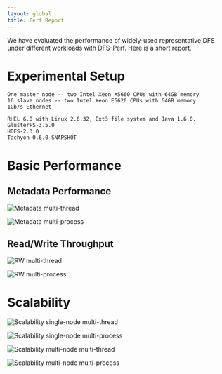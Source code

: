 ```yaml
---
layout: global
title: Perf Report
---
```


We have evaluated the performance of widely-used representative DFS under different workloads with DFS-Perf. Here is a short report.

# Experimental Setup

    One master node -- two Intel Xeon X5660 CPUs with 64GB memory
    16 slave nodes -- two Intel Xeon E5620 CPUs with 64GB memory
    1Gb/s Ethernet
    
    RHEL 6.0 with Linux 2.6.32, Ext3 file system and Java 1.6.0.
    GlusterFS-3.5.0
    HDFS-2.3.0
    Tachyon-0.6.0-SNAPSHOT

# Basic Performance
## Metadata Performance

![Metadata multi-thread](./img/metadata-a.png)
<br/>

![Metadata multi-process](./img/metadata-b.png)
<br/>

## Read/Write Throughput

![RW multi-thread](./img/rw-a.png)
<br/>

![RW multi-process](./img/rw-b.png)
<br/>

# Scalability

![Scalability single-node multi-thread](./img/scalability-a.png)
<br/>

![Scalability single-node multi-process](./img/scalability-b.png)
<br/>

![Scalability multi-node multi-thread](./img/scalability-c.png)
<br/>

![Scalability multi-node multi-process](./img/scalability-d.png)
<br/>